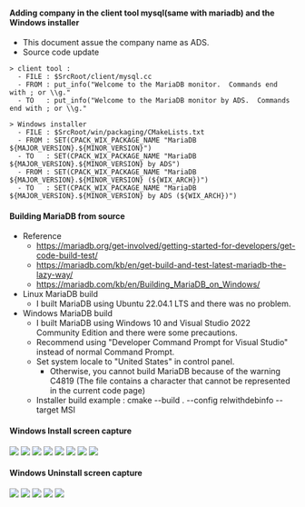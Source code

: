#### Adding company in the client tool mysql(same with mariadb) and the Windows installer
- This document assue the company name as ADS. 
- Source code update
```
> client tool : 
  - FILE : $SrcRoot/client/mysql.cc
  - FROM : put_info("Welcome to the MariaDB monitor.  Commands end with ; or \\g."
  - TO   : put_info("Welcome to the MariaDB monitor by ADS.  Commands end with ; or \\g."

> Windows installer
  - FILE : $SrcRoot/win/packaging/CMakeLists.txt
  - FROM : SET(CPACK_WIX_PACKAGE_NAME "MariaDB ${MAJOR_VERSION}.${MINOR_VERSION}")
  - TO   : SET(CPACK_WIX_PACKAGE_NAME "MariaDB ${MAJOR_VERSION}.${MINOR_VERSION} by ADS")
  - FROM : SET(CPACK_WIX_PACKAGE_NAME "MariaDB ${MAJOR_VERSION}.${MINOR_VERSION} (${WIX_ARCH})")
  - TO   : SET(CPACK_WIX_PACKAGE_NAME "MariaDB ${MAJOR_VERSION}.${MINOR_VERSION} by ADS (${WIX_ARCH})")
```

#### Building MariaDB from source
- Reference
  - https://mariadb.org/get-involved/getting-started-for-developers/get-code-build-test/
  - https://mariadb.com/kb/en/get-build-and-test-latest-mariadb-the-lazy-way/
  - https://mariadb.com/kb/en/Building_MariaDB_on_Windows/
- Linux MariaDB build
  - I built MariaDB using Ubuntu 22.04.1 LTS and there was no problem.
- Windows MariaDB build
  - I built MariaDB using Windows 10 and Visual Studio 2022 Community Edition and there were some precautions.
  - Recommend using "Developer Command Prompt for Visual Studio" instead of normal Command Prompt.
  - Set system locale to "United States" in control panel.
    - Otherwise, you cannot build MariaDB because of the warning C4819 (The file contains a character that cannot be represented in the current code page)
  - Installer build example : cmake --build . --config relwithdebinfo --target MSI

#### Windows Install screen capture
![](media/install-1.png)
![](media/install-2.png)
![](media/install-3.png)
![](media/install-4.png)
![](media/install-5.png)
![](media/install-6.png)
![](media/install-7.png)
![](media/install-8.png)

#### Windows Uninstall screen capture
![](media/uninstall-1.png)
![](media/uninstall-2.png)
![](media/uninstall-3.png)
![](media/uninstall-4.png)
![](media/uninstall-5.png)
